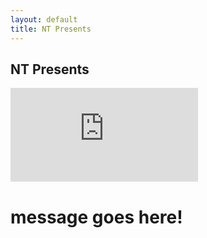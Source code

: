```yaml
---
layout: default
title: NT Presents
---
```


NT Presents
---------

<iframe class="showcase-frame" src="http://player.vimeo.com/video/70820493?title=0&amp;byline=0&amp;portrait=0&amp;color=939b9e&amp;autoplay=1&amp;loop=1&amp;api=1" frameborder="0" webkitAllowFullScreen mozallowfullscreen allowFullScreen></iframe>

<div id="showcase-cover" class="showcase-cover">
	<h1>message goes here!</h1>
</div>
<div class="logo"></div>


<script type="text/javascript">

require([
	'dojo/dom',
	'dojo/_base/fx',
	'dojo/domReady!'
], function(dom, fx){

	var cover = dom.byId('showcase-cover');

	fx.fadeOut({
		node: cover,
		duration: 5000,
		delay: 3000
	}).play();

});

</script>